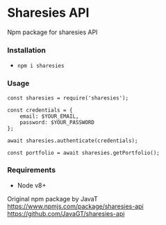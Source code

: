 # Sharesies API
Npm package for sharesies API

### Installation
- `npm i sharesies`

### Usage
```
const sharesies = require('sharesies');

const credentials = {
    email: $YOUR_EMAIL,
    password: $YOUR_PASSWORD
};

await sharesies.authenticate(credentials);

const portfolio = await sharesies.getPortfolio();
```

### Requirements
- Node v8+


Original npm package by JavaT
https://www.npmjs.com/package/sharesies-api
https://github.com/JavaGT/sharesies-api
